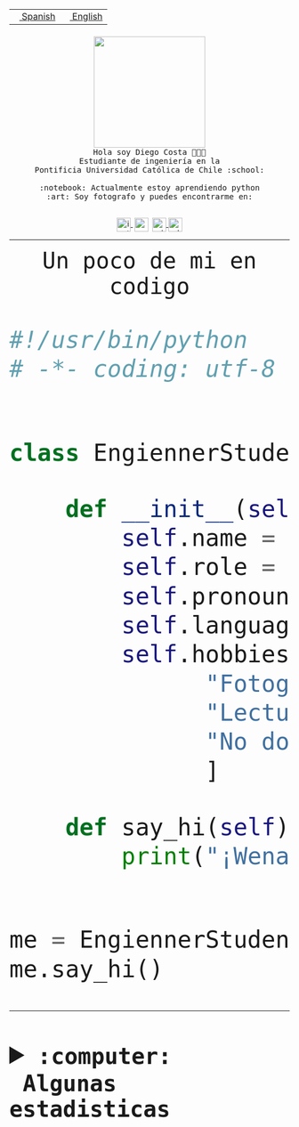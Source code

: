 <table border="0"  align="right">
 <tr><td><a href="README.md"><img src="https://upload.wikimedia.org/wikipedia/commons/thumb/8/89/Bandera_de_Espa%C3%B1a.svg/1200px-Bandera_de_Espa%C3%B1a.svg.png" height="10"> Spanish</a></td>
 <td><a href="README.en.md"><img src="https://upload.wikimedia.org/wikipedia/commons/a/a4/Flag_of_the_United_States.svg" height="10"> English</a></td></tr>
</table><br><br><br>


<p align="center">
  <img src="https://github.com/diegocostares/diegocostares/blob/main/Images/aaa2.gif?raw=true" height="200px" weight="200px">
  <br><samp>
    Hola soy Diego Costa 👨🏻‍💻<br>
    Estudiante de ingeniería en la <br>
    Pontificia Universidad Católica de Chile :school:<br>
  <br>
    :notebook: Actualmente estoy aprendiendo python <br>
    :art: Soy fotografo y puedes encontrarme en: <br>
  <br></samp>
  
</p>

<p align="center">
   <a href="https://instagram.com/diegocosta_no" target="blank">
    <img 
    align="center" src="https://cdn.jsdelivr.net/npm/simple-icons@3.0.1/icons/instagram.svg" alt="instagram" height="25px" width="25px" />
  </a>
  <a style="border: 3px solid; color: white;"href="https://t.me/diegocosta_no" target="blank">
  <img
  align="center" alt="Telegram" width="25px" src="https://icons-for-free.com/iconfiles/png/512/Telegram-1324888767380505522.png" />
</a>
<a href="https://api.whatsapp.com/send?phone=56971897835&text=Hola!" target="blank">
  <img
  align="center" alt="wtsp" width="25px" src="https://img.icons8.com/pastel-glyph/2x/whatsapp--v2.png" />
</a>
<a href="https://www.linkedin.com/in/diego-costa-786249213/" target="blank">
  <img
  align="center" alt="wtsp" width="25px" src="https://img.icons8.com/metro/452/linkedin.png" />
</a>

  </a>
</p>

---


<p align="center"><font size="25"><samp>Un poco de mi en codigo</samp></front></p>


```python
#!/usr/bin/python
# -*- coding: utf-8 -*-


class EngiennerStudent:

    def __init__(self):
        self.name = "Diego Costa"
        self.role = "Estudiante"
        self.pronouns = "he/him"
        self.language_spoken = ["es_CL", "en_US"]
        self.hobbies = [
              "Fotografia",
              "Lectura",
              "No dormir",
              ]

    def say_hi(self):
        print("¡Wena mundo!")


me = EngiennerStudent()
me.say_hi()
```
---
<details>
  <summary><b><samp>:computer: &nbsp;Algunas estadisticas</samp></b></summary>
  <br/></p>

<!--START_SECTION:waka-->
![Code Time](http://img.shields.io/badge/Code%20Time-1%2C057%20hrs%2056%20mins-blue)

**Soy nocturno 🦉** 

```text
🌞 Mañana                 50 commits          ░░░░░░░░░░░░░░░░░░░░░░░░░   01.43 % 
🌆 Día                    1108 commits        ████████░░░░░░░░░░░░░░░░░   31.79 % 
🌃 Tarde                  1504 commits        ███████████░░░░░░░░░░░░░░   43.16 % 
🌙 Noche                  823 commits         ██████░░░░░░░░░░░░░░░░░░░   23.62 % 
```
📅 **Soy más productivo los Martes** 

```text
Lunes                    546 commits         ████░░░░░░░░░░░░░░░░░░░░░   15.67 % 
Martes                   627 commits         ████░░░░░░░░░░░░░░░░░░░░░   17.99 % 
Miércoles                459 commits         ███░░░░░░░░░░░░░░░░░░░░░░   13.17 % 
Jueves                   532 commits         ████░░░░░░░░░░░░░░░░░░░░░   15.27 % 
Viernes                  482 commits         ███░░░░░░░░░░░░░░░░░░░░░░   13.83 % 
Sábado                   316 commits         ██░░░░░░░░░░░░░░░░░░░░░░░   09.07 % 
Domingo                  523 commits         ████░░░░░░░░░░░░░░░░░░░░░   15.01 % 
```


📊 **Esta semana me dediqué a** 

```text
🐱‍💻 Proyectos: 
2023-1-S4-Grupo2-Backend 15 hrs 8 mins       ███████████░░░░░░░░░░░░░░   44.01 % 
2023-1-S4-Grupo2-IA      7 hrs 44 mins       ██████░░░░░░░░░░░░░░░░░░░   22.51 % 
2023-1-S4-Grupo2-Scraper 5 hrs 9 mins        ████░░░░░░░░░░░░░░░░░░░░░   14.97 % 
2023-1-S4-Grupo2-Frontend3 hrs 3 mins        ██░░░░░░░░░░░░░░░░░░░░░░░   08.90 % 
proyecto-grupo-31        3 hrs               ██░░░░░░░░░░░░░░░░░░░░░░░   08.74 % 
```


 Last Updated on 14/06/2023 18:23:23 UTC
<!--END_SECTION:waka-->
  
  

<p align="center"> <img src="https://github-readme-stats.vercel.app/api?username=diegocostares&show_icons=true&theme=ayu-mirage" alt="abhisheknaiidu" /></p>
 
</details>
